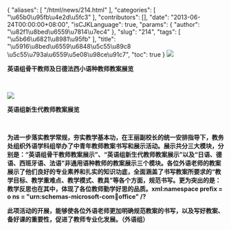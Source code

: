{
    "aliases": [
        "/html/news/214.html"
    ],
    "categories": [
        "\u65b0\u95fb\u4e2d\u5fc3"
    ],
    "contributors": [],
    "date": "2013-06-24T00:00:00+08:00",
    "isCJKLanguage": true,
    "params": {
        "author": "\u82f1\u8bed\u6559\u7814\u7ec4"
    },
    "slug": "214",
    "tags": [
        "\u5b66\u6821\u8981\u95fb"
    ],
    "title": "\u5916\u8bed\u6559\u6848\u5c55\u89c8 \u5c55\u793a\u6559\u5e08\u98ce\u91c7",
    "toc": true
}
**![](https://cdn.tfls.online/mirror/full/519b0038dfcd4fb64035b338733685c240d8556b.jpg)**

****英语组骨干教师及日德法西小语种教师教案展览****

 

**![](https://cdn.tfls.online/mirror/full/b46f564232e631cbd05c2ed116cd1b43707cfb01.jpg)**

 **英语组新生代教师教案展览**

 

 **为进一步落实教学常规，夯实教学基本功，在王丽副校长的统一安排指导下，教务处组织外语学科组举办了中青年教师教案书写和展示活动。展示共分三大模块，分别是：“英语组骨干教师教案展示”、“英语组新生代教师教案展示”以及“日语、德语、西班牙语、法语”非通用语种教师的教案展示三个模块。各位外语老师的教案展示了他们良好的专业素养和扎实的知识功底，全面涵盖了书写教案所要求的“教学目标、教学重难点、教学模式、教具”等各个方面，规范书写。更为突出的是：教学反思也在其中，体现了各位教师勤学好思的品质。xml:namespace prefix = o ns = "urn:schemas-microsoft-com:office:office" /?**

**此项活动的开展，能够使各位外语老师更加明确规范教案的书写，以及写好教案、备好课的重要性，促进了教师专业化发展。（外语组）**

